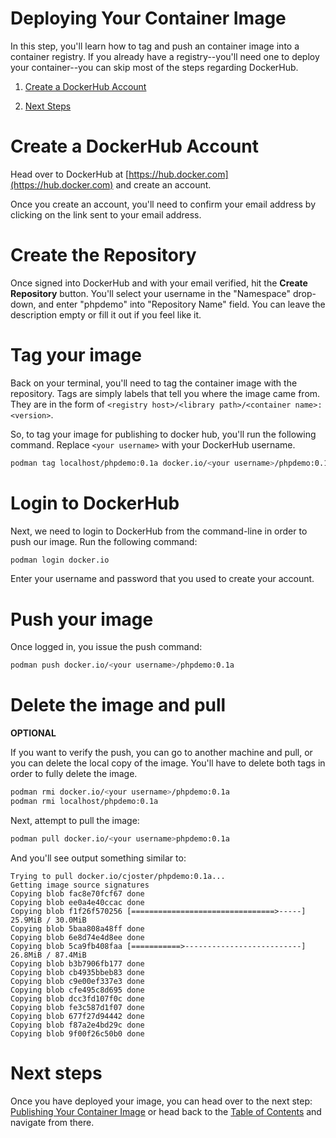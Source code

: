 # Deploying Your Container Image

In this step, you'll learn how to tag and push an container image
into a container registry. If you already have a registry--you'll need one
to deploy your container--you can skip most of the steps regarding DockerHub.

1. [Create a DockerHub Account](#create-a-dockerhub-account)

4. [Next Steps](#next-steps)

# Create a DockerHub Account

Head over to DockerHub at [https://hub.docker.com](https://hub.docker.com) and create an account.

Once you create an account, you'll need to confirm your email address by clicking on the link sent to your email
address.

# Create the Repository

Once signed into DockerHub and with your email verified, hit the **Create Repository** button. You'll select
your username in the "Namespace" drop-down, and enter "phpdemo" into "Repository Name" field. You can leave the
description empty or fill it out if you feel like it.

# Tag your image

Back on your terminal, you'll need to tag the container image with the repository. Tags are simply labels
that tell you where the image came from. They are in the form of `<registry host>/<library path>/<container name>:<version>`.

So, to tag your image for publishing to docker hub, you'll run the following command. Replace `<your username>` with your DockerHub username.

```bash
podman tag localhost/phpdemo:0.1a docker.io/<your username>/phpdemo:0.1a
```

# Login to DockerHub

Next, we need to login to DockerHub from the command-line in order to push our image. Run the following command:

```bash
podman login docker.io
```

Enter your username and password that you used to create your account.

# Push your image

Once logged in, you issue the push command:

```bash
podman push docker.io/<your username>/phpdemo:0.1a
```

# Delete the image and pull

**OPTIONAL**

If you want to verify the push, you can go to another machine and pull, or you can delete the local copy of the image.
You'll have to delete both tags in order to fully delete the image.

```bash
podman rmi docker.io/<your username>/phpdemo:0.1a
podman rmi localhost/phpdemo:0.1a
```

Next, attempt to pull the image:

```bash
podman pull docker.io/<your username>phpdemo:0.1a
```

And you'll see output something similar to:

```
Trying to pull docker.io/cjoster/phpdemo:0.1a...
Getting image source signatures
Copying blob fac8e70fcf67 done  
Copying blob ee0a4e40ccac done  
Copying blob f1f26f570256 [================================>-----] 25.9MiB / 30.0MiB
Copying blob 5baa808a48ff done  
Copying blob 6e8d74e4d8ee done  
Copying blob 5ca9fb408faa [===========>--------------------------] 26.8MiB / 87.4MiB
Copying blob b3b7906fb177 done  
Copying blob cb4935bbeb83 done  
Copying blob c9e00ef337e3 done  
Copying blob cfe495c8d695 done  
Copying blob dcc3fd107f0c done  
Copying blob fe3c587d1f07 done  
Copying blob 677f27d94442 done  
Copying blob f87a2e4bd29c done  
Copying blob 9f00f26c50b0 done  
```

# Next steps

Once you have deployed your image, you can head over to the next step: [Publishing Your Container Image](../04-Publishing-Your-Container-Image)
or head back to the [Table of Contents](../../../) and navigate from there.

